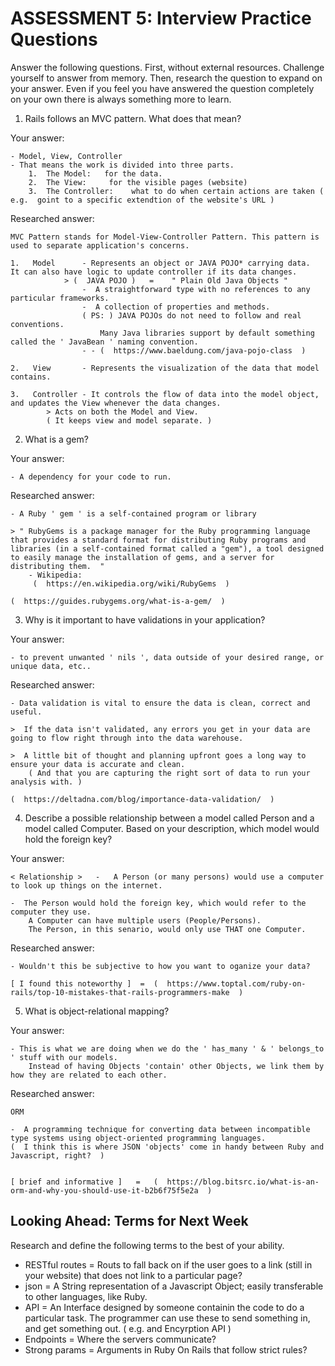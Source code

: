 # ASSESSMENT 5: Interview Practice Questions

Answer the following questions. First, without external resources. Challenge yourself to answer from memory. Then, research the question to expand on your answer. Even if you feel you have answered the question completely on your own there is always something more to learn.   


1. Rails follows an MVC pattern. What does that mean?

  Your answer:

	- Model, View, Controller
	- That means the work is divided into three parts.
		1.	The Model:   for the data.
		2.	The View:     for the visible pages (website)
		3.	The Controller:    what to do when certain actions are taken ( e.g.  goint to a specific extendtion of the website's URL )



  Researched answer:

	MVC Pattern stands for Model-View-Controller Pattern. This pattern is used to separate application's concerns.

	1.   Model 		- Represents an object or JAVA POJO* carrying data.  It can also have logic to update controller if its data changes.
				> (  JAVA POJO )   =    " Plain Old Java Objects "
					-  A straightforward type with no references to any particular frameworks.
					-  A collection of properties and methods.
					( PS: )	JAVA POJOs do not need to follow and real conventions.  
						Many Java libraries support by default something called the ' JavaBean ' naming convention.
					- - (  https://www.baeldung.com/java-pojo-class  )

	2.   View 		- Represents the visualization of the data that model contains.

	3.   Controller	- It controls the flow of data into the model object, and updates the View whenever the data changes.
			> Acts on both the Model and View.
			( It keeps view and model separate. )

	


2. What is a gem?

  Your answer:

	- A dependency for your code to run.


  Researched answer:

	- A Ruby ' gem ' is a self-contained program or library

	> " RubyGems is a package manager for the Ruby programming language that provides a standard format for distributing Ruby programs and libraries (in a self-contained format called a "gem"), a tool designed to easily manage the installation of gems, and a server for distributing them.  "
		- Wikipedia:
		 (  https://en.wikipedia.org/wiki/RubyGems  )

	(  https://guides.rubygems.org/what-is-a-gem/  )




3. Why is it important to have validations in your application?

  Your answer:

	- to prevent unwanted ' nils ', data outside of your desired range, or unique data, etc..


  Researched answer:

	- Data validation is vital to ensure the data is clean, correct and useful.
	
 	>  If the data isn't validated, any errors you get in your data are going to flow right through into the data warehouse.

	>  A little bit of thought and planning upfront goes a long way to ensure your data is accurate and clean.
	    ( And that you are capturing the right sort of data to run your analysis with. )

	(  https://deltadna.com/blog/importance-data-validation/  )




4. Describe a possible relationship between a model called Person and a model called Computer. Based on your description, which model would hold the foreign key?

  Your answer:
	
	< Relationship >   -   A Person (or many persons) would use a computer to look up things on the internet.

	-  The Person would hold the foreign key, which would refer to the computer they use.
	    A Computer can have multiple users (People/Persons).
	    The Person, in this senario, would only use THAT one Computer.


  Researched answer:

	- Wouldn't this be subjective to how you want to oganize your data?

	[ I found this noteworthy ]  =  (  https://www.toptal.com/ruby-on-rails/top-10-mistakes-that-rails-programmers-make  )

	


5. What is object-relational mapping?

  Your answer:

	- This is what we are doing when we do the ' has_many ' & ' belongs_to ' stuff with our models.
	    Instead of having Objects 'contain' other Objects, we link them by how they are related to each other.

  Researched answer:

	ORM

	-  A programming technique for converting data between incompatible type systems using object-oriented programming languages.
	(  I think this is where JSON 'objects' come in handy between Ruby and Javascript, right?  )


	[ brief and informative ]   =   (  https://blog.bitsrc.io/what-is-an-orm-and-why-you-should-use-it-b2b6f75f5e2a  )
	




## Looking Ahead: Terms for Next Week

Research and define the following terms to the best of your ability.
- RESTful routes	=	Routs to fall back on if the user goes to a link (still in your website) that does not link to a particular page?
- json	=	A String representation of a Javascript Object; easily transferable to other languages, like Ruby.
- API	=	An Interface designed by someone containin the code to do a particular task.   The programmer can use these to send something in, and get something out.  ( e.g.  and Encyrption API )
- Endpoints	=	Where the servers communicate?
- Strong params	=	Arguments in Ruby On Rails that follow strict rules?

